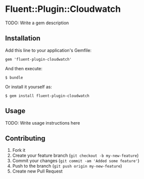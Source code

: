 # Fluent::Plugin::Cloudwatch

TODO: Write a gem description

## Installation

Add this line to your application's Gemfile:

    gem 'fluent-plugin-cloudwatch'

And then execute:

    $ bundle

Or install it yourself as:

    $ gem install fluent-plugin-cloudwatch

## Usage

TODO: Write usage instructions here

## Contributing

1. Fork it
2. Create your feature branch (`git checkout -b my-new-feature`)
3. Commit your changes (`git commit -am 'Added some feature'`)
4. Push to the branch (`git push origin my-new-feature`)
5. Create new Pull Request
